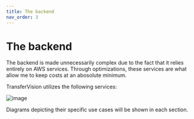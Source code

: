 ```yaml
---
title: The backend
nav_order: 3
---
```


# The backend

The backend is made unnecessarily complex due to the fact that it relies entirely on AWS services. Through optimizations, these services are what allow me to keep costs at an abosolute minimum.

TransferVision utilizes the following services:

![image](https://github.com/user-attachments/assets/c82eb1ed-7a13-4863-aa9b-5e789b29e86a)

Diagrams depicting their specific use cases will be shown in each section.
